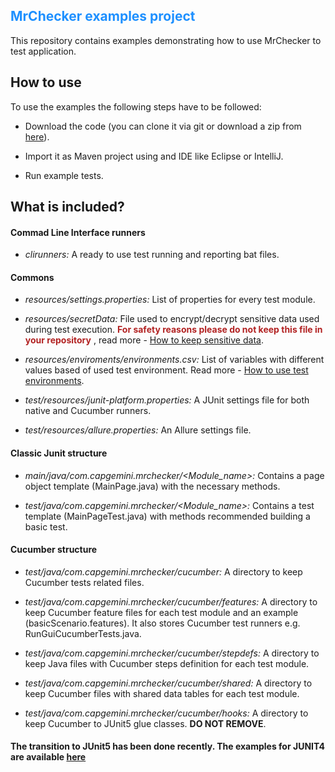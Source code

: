 <span style="color:DodgerBlue">MrChecker examples project</span>
-------------------

This repository contains examples demonstrating how to use MrChecker to test application.

## How to use

To use the examples the following steps have to be followed:

* Download the code (you can clone it via git or download a zip from [here](https://downgit.evecalm.com/#/home?url=https://github.com/devonfw/mrchecker/tree/develop/example)).

* Import it as Maven project using and IDE like Eclipse or IntelliJ.

* Run example tests.

## What is included?

#### Commad Line Interface runners

* *clirunners:* A ready to use test running and reporting bat files.

#### Commons

* *resources/settings.properties:* List of properties for every test module.

* *resources/secretData:* File used to encrypt/decrypt sensitive data used during test execution. <span style="color:FireBrick">**For safety reasons please do not keep this file in your repository**</span> , read more - [How to keep sensitive data](https://github.com/devonfw/mrchecker/blob/develop/documentation/Who-Is-MrChecker/Test-Framework-Modules/Core-Test-Module-Externalize-test-environment-DEV-QA-SIT-PROD.asciidoc#encrypting-sensitive-data).

* *resources/enviroments/environments.csv:* List of variables with different values based of used test environment. Read more - [How to use test environments](https://github.com/devonfw/mrchecker/blob/develop/documentation/Who-Is-MrChecker/Test-Framework-Modules/Core-Test-Module-Externalize-test-environment-DEV-QA-SIT-PROD.asciidoc#system-under-test-environments).

* *test/resources/junit-platform.properties:* A JUnit settings file for both native and Cucumber runners. 

* *test/resources/allure.properties:* An Allure settings file. 

#### Classic Junit structure

* *main/java/com.capgemini.mrchecker/<Module_name>:* Contains a page object template (MainPage.java) with the necessary methods.

* *test/java/com.capgemini.mrchecker/<Module_name>:* Contains a test template (MainPageTest.java) with methods recommended building a basic test.


#### Cucumber structure

* *test/java/com.capgemini.mrchecker/cucumber:*  A directory to keep Cucumber tests related files.

* *test/java/com.capgemini.mrchecker/cucumber/features:* A directory to keep Cucumber feature files for each test module and an example (basicScenario.features). It also stores Cucumber test runners e.g. RunGuiCucumberTests.java.

* *test/java/com.capgemini.mrchecker/cucumber/stepdefs:* A directory to keep Java files with Cucumber steps definition for each test module.

* *test/java/com.capgemini.mrchecker/cucumber/shared:* A directory to keep Cucumber files with shared data tables for each test module.

* *test/java/com.capgemini.mrchecker/cucumber/hooks:* A directory to keep Cucumber to JUnit5 glue classes. **DO NOT REMOVE**.


#### The transition to JUnit5 has been done recently. The examples for JUNIT4 are available [here](https://github.com/devonfw/mrchecker/tree/junit4)